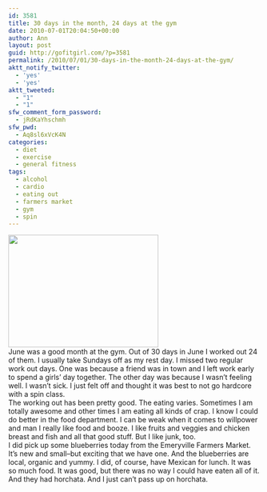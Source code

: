```yaml
---
id: 3581
title: 30 days in the month, 24 days at the gym
date: 2010-07-01T20:04:50+00:00
author: Ann
layout: post
guid: http://gofitgirl.com/?p=3581
permalink: /2010/07/01/30-days-in-the-month-24-days-at-the-gym/
aktt_notify_twitter:
  - 'yes'
  - 'yes'
aktt_tweeted:
  - "1"
  - "1"
sfw_comment_form_password:
  - jRdKaYhschmh
sfw_pwd:
  - Aq8sl6xVcK4N
categories:
  - diet
  - exercise
  - general fitness
tags:
  - alcohol
  - cardio
  - eating out
  - farmers market
  - gym
  - spin
---
```

[<img class="alignleft size-medium wp-image-3580" title="IMG_0759" src="http://gofitgirl.com/blog/wp-content/uploads/2010/07/IMG_0759-300x225.jpg" alt="" width="300" height="225" />](http://gofitgirl.com/blog/wp-content/uploads/2010/07/IMG_0759.jpg)  
June was a good month at the gym. Out of 30 days in June I worked out 24 of them. I usually take Sundays off as my rest day. I missed two regular work out days. One was because a friend was in town and I left work early to spend a girls&#8217; day together. The other day was because I wasn&#8217;t feeling well. I wasn&#8217;t sick. I just felt off and thought it was best to not go hardcore with a spin class.  
The working out has been pretty good. The eating varies. Sometimes I am totally awesome and other times I am eating all kinds of crap. I know I could do better in the food department. I can be weak when it comes to willpower and man I really like food and booze. I like fruits and veggies and chicken breast and fish and all that good stuff. But I like junk, too.  
I did pick up some blueberries today from the Emeryville Farmers Market. It&#8217;s new and small&#8211;but exciting that we have one. And the blueberries are local, organic and yummy. I did, of course, have Mexican for lunch. It was so much food. It was good, but there was no way I could have eaten all of it. And they had horchata. And I just can&#8217;t pass up on horchata.